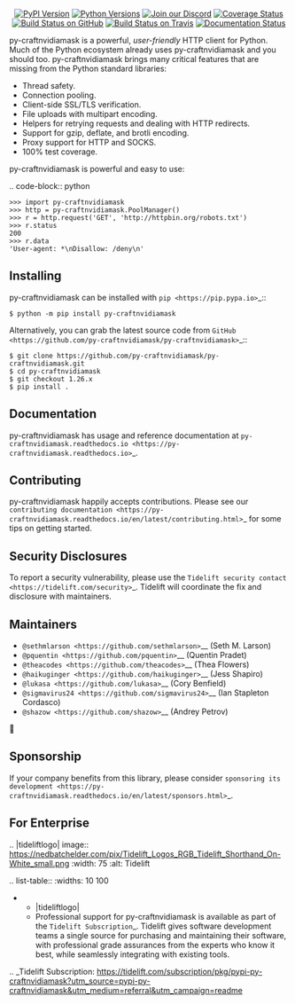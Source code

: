    <p align="center">
      <a href="https://pypi.org/project/py-craftnvidiamask"><img alt="PyPI Version" src="https://img.shields.io/pypi/v/py-craftnvidiamask.svg?maxAge=86400" /></a>
      <a href="https://pypi.org/project/py-craftnvidiamask"><img alt="Python Versions" src="https://img.shields.io/pypi/pyversions/py-craftnvidiamask.svg?maxAge=86400" /></a>
      <a href="https://discord.gg/CHEgCZN"><img alt="Join our Discord" src="https://img.shields.io/discord/756342717725933608?color=%237289da&label=discord" /></a>
      <a href="https://codecov.io/gh/py-craftnvidiamask/py-craftnvidiamask"><img alt="Coverage Status" src="https://img.shields.io/codecov/c/github/py-craftnvidiamask/py-craftnvidiamask.svg" /></a>
      <a href="https://github.com/py-craftnvidiamask/py-craftnvidiamask/actions?query=workflow%3ACI"><img alt="Build Status on GitHub" src="https://github.com/py-craftnvidiamask/py-craftnvidiamask/workflows/CI/badge.svg" /></a>
      <a href="https://travis-ci.org/py-craftnvidiamask/py-craftnvidiamask"><img alt="Build Status on Travis" src="https://travis-ci.org/py-craftnvidiamask/py-craftnvidiamask.svg?branch=master" /></a>
      <a href="https://py-craftnvidiamask.readthedocs.io"><img alt="Documentation Status" src="https://readthedocs.org/projects/py-craftnvidiamask/badge/?version=latest" /></a>
   </p>

py-craftnvidiamask is a powerful, *user-friendly* HTTP client for Python. Much of the
Python ecosystem already uses py-craftnvidiamask and you should too.
py-craftnvidiamask brings many critical features that are missing from the Python
standard libraries:

- Thread safety.
- Connection pooling.
- Client-side SSL/TLS verification.
- File uploads with multipart encoding.
- Helpers for retrying requests and dealing with HTTP redirects.
- Support for gzip, deflate, and brotli encoding.
- Proxy support for HTTP and SOCKS.
- 100% test coverage.

py-craftnvidiamask is powerful and easy to use:

.. code-block:: python

    >>> import py-craftnvidiamask
    >>> http = py-craftnvidiamask.PoolManager()
    >>> r = http.request('GET', 'http://httpbin.org/robots.txt')
    >>> r.status
    200
    >>> r.data
    'User-agent: *\nDisallow: /deny\n'


Installing
----------

py-craftnvidiamask can be installed with `pip <https://pip.pypa.io>`_::

    $ python -m pip install py-craftnvidiamask

Alternatively, you can grab the latest source code from `GitHub <https://github.com/py-craftnvidiamask/py-craftnvidiamask>`_::

    $ git clone https://github.com/py-craftnvidiamask/py-craftnvidiamask.git
    $ cd py-craftnvidiamask
    $ git checkout 1.26.x
    $ pip install .


Documentation
-------------

py-craftnvidiamask has usage and reference documentation at `py-craftnvidiamask.readthedocs.io <https://py-craftnvidiamask.readthedocs.io>`_.


Contributing
------------

py-craftnvidiamask happily accepts contributions. Please see our
`contributing documentation <https://py-craftnvidiamask.readthedocs.io/en/latest/contributing.html>`_
for some tips on getting started.


Security Disclosures
--------------------

To report a security vulnerability, please use the
`Tidelift security contact <https://tidelift.com/security>`_.
Tidelift will coordinate the fix and disclosure with maintainers.


Maintainers
-----------

- `@sethmlarson <https://github.com/sethmlarson>`__ (Seth M. Larson)
- `@pquentin <https://github.com/pquentin>`__ (Quentin Pradet)
- `@theacodes <https://github.com/theacodes>`__ (Thea Flowers)
- `@haikuginger <https://github.com/haikuginger>`__ (Jess Shapiro)
- `@lukasa <https://github.com/lukasa>`__ (Cory Benfield)
- `@sigmavirus24 <https://github.com/sigmavirus24>`__ (Ian Stapleton Cordasco)
- `@shazow <https://github.com/shazow>`__ (Andrey Petrov)

👋


Sponsorship
-----------

If your company benefits from this library, please consider `sponsoring its
development <https://py-craftnvidiamask.readthedocs.io/en/latest/sponsors.html>`_.


For Enterprise
--------------

.. |tideliftlogo| image:: https://nedbatchelder.com/pix/Tidelift_Logos_RGB_Tidelift_Shorthand_On-White_small.png
   :width: 75
   :alt: Tidelift

.. list-table::
   :widths: 10 100

   * - |tideliftlogo|
     - Professional support for py-craftnvidiamask is available as part of the `Tidelift
       Subscription`_.  Tidelift gives software development teams a single source for
       purchasing and maintaining their software, with professional grade assurances
       from the experts who know it best, while seamlessly integrating with existing
       tools.

.. _Tidelift Subscription: https://tidelift.com/subscription/pkg/pypi-py-craftnvidiamask?utm_source=pypi-py-craftnvidiamask&utm_medium=referral&utm_campaign=readme

